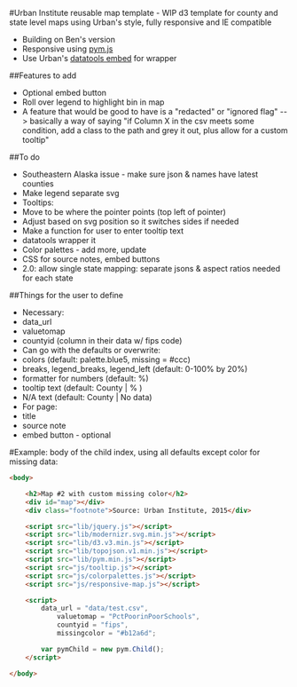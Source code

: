 #Urban Institute reusable map template - WIP
d3 template for county and state level maps using Urban's style, fully responsive and IE compatible
* Building on Ben's version
* Responsive using [pym.js](https://github.com/nprapps/pym.js)
* Use Urban's [datatools embed](https://github.com/UrbanInstitute/datatools-embed) for wrapper

##Features to add
* Optional embed button
* Roll over legend to highlight bin in map
* A feature that would be good to have is a "redacted" or "ignored flag" --> basically a way of saying "if Column X in the csv meets some condition, add a class to the path and grey it out, plus allow for a custom tooltip"

##To do
* Southeastern Alaska issue - make sure json & names have latest counties
* Make legend separate svg
* Tooltips:
 * Move to be where the pointer points (top left of pointer)
 * Adjust based on svg position so it switches sides if needed
 * Make a function for user to enter tooltip text
* datatools wrapper it
* Color palettes - add more, update
* CSS for source notes, embed buttons
* 2.0: allow single state mapping: separate jsons & aspect ratios needed for each state

##Things for the user to define
* Necessary:
 * data_url
 * valuetomap
 * countyid (column in their data w/ fips code)
* Can go with the defaults or overwrite:
 * colors (default: palette.blue5, missing = #ccc)
 * breaks, legend_breaks, legend_left (default: 0-100% by 20%)
 * formatter for numbers (default: %)
 * tooltip text (default: County | % )
 * N/A text (default: County | No data)
* For page:
 * title
 * source note
 * embed button - optional

#Example: body of the child index, using all defaults except color for missing data:

```html
<body>

    <h2>Map #2 with custom missing color</h2>
    <div id="map"></div>
    <div class="footnote">Source: Urban Institute, 2015</div>

    <script src="lib/jquery.js"></script>
    <script src="lib/modernizr.svg.min.js"></script>
    <script src="lib/d3.v3.min.js"></script>
    <script src="lib/topojson.v1.min.js"></script>
    <script src="lib/pym.min.js"></script>
    <script src="js/tooltip.js"></script>
    <script src="js/colorpalettes.js"></script>
    <script src="js/responsive-map.js"></script>

    <script>
        data_url = "data/test.csv",
            valuetomap = "PctPoorinPoorSchools",
            countyid = "fips",
            missingcolor = "#b12a6d";

        var pymChild = new pym.Child();
    </script>

</body>
```